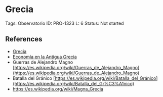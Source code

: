 # Grecia

Tags: Observatorio
ID: PRO-1323
L: 6
Status: Not started

## References

- [Grecia](https://www.euskadi.eus/contenidos/informacion/ae_fichaspais/es_def/adjuntos/Grecia.pdf)
- [Economía en la Antigua Grecia](https://es.wikipedia.org/wiki/Economía_en_la_Antigua_Grecia)
- Guerras de Alejandro Magno
[https://es.wikipedia.org/wiki/Guerras_de_Alejandro_Magno](https://es.wikipedia.org/wiki/Guerras_de_Alejandro_Magno)
- Batalla del Gránico
[https://es.wikipedia.org/wiki/Batalla_del_Gránico](https://es.wikipedia.org/wiki/Batalla_del_Gr%C3%A1nico)
- https://es.wikipedia.org/wiki/Magna_Grecia
